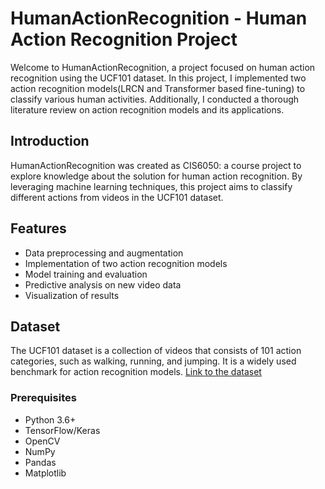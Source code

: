 # HumanActionRecognition - Human Action Recognition Project

Welcome to HumanActionRecognition, a project focused on human action recognition using the UCF101 dataset. In this project, I implemented two action recognition models(LRCN and Transformer based fine-tuning) to classify various human activities. Additionally, I conducted a thorough literature review on action recognition models and its applications.


## Introduction
HumanActionRecognition was created as CIS6050: a course project to explore knowledge about the solution for human action recognition. By leveraging machine learning techniques, this project aims to classify different actions from videos in the UCF101 dataset.

## Features
- Data preprocessing and augmentation
- Implementation of two action recognition models
- Model training and evaluation
- Predictive analysis on new video data
- Visualization of results

## Dataset
The UCF101 dataset is a collection of videos that consists of 101 action categories, such as walking, running, and jumping. It is a widely used benchmark for action recognition models. [Link to the dataset](https://www.crcv.ucf.edu/data/UCF101.php)


### Prerequisites
- Python 3.6+
- TensorFlow/Keras
- OpenCV
- NumPy
- Pandas
- Matplotlib


